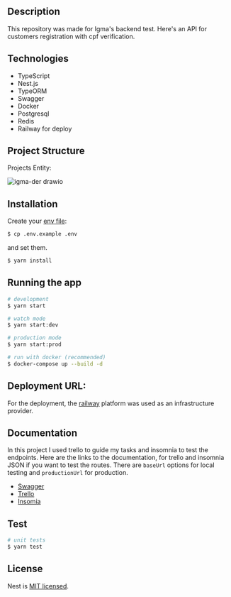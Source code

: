 
## Description

This repository was made for Igma's backend test. Here's an API for customers registration with cpf verification.

## Technologies

- TypeScript 
- Nest.js 
- TypeORM
- Swagger
- Docker
- Postgresql 
- Redis
- Railway for deploy

## Project Structure

Projects Entity:

![igma-der drawio](https://user-images.githubusercontent.com/90461911/212172463-85c987c7-4990-4d7f-8ae9-a116a52b0678.png)

## Installation

Create your [env file](.env.example):

```bash
$ cp .env.example .env
```
and set them.

```bash
$ yarn install
```

## Running the app

```bash
# development
$ yarn start

# watch mode
$ yarn start:dev

# production mode
$ yarn start:prod

# run with docker (recommended)
$ docker-compose up --build -d
```
## Deployment URL:

For the deployment, the [railway](https://railway.app/) platform was used as an infrastructure provider.

## Documentation

In this project I used trello to guide my tasks and insomnia to test the endpoints. Here are the links to the documentation,
for trello and insomnia JSON if you want to test the routes. There are `baseUrl` options for local testing and `productionUrl` for production.

- [Swagger](https://igma-backend-test-production.up.railway.app/api/docs)
- [Trello](https://trello.com/b/K6cF6sB1/igma-backend)
- [Insomia](https://drive.google.com/file/d/1Mp7xEeApDiOF3y8IDa5u3ufVpO76Znmz/view?usp=sharing)

## Test

```bash
# unit tests
$ yarn test

```

## License

Nest is [MIT licensed](LICENSE).
